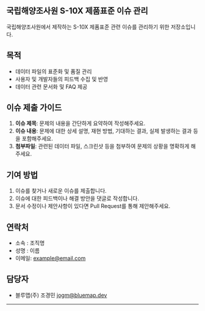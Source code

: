 ## 국립해양조사원 S-10X 제품표준 이슈 관리
국립해양조사원에서 제작하는 S-10X 제품표준 관련 이슈를 관리하기 위한 저장소입니다. 

## 목적

- 데이터 파일의 표준화 및 품질 관리
- 사용자 및 개발자들의 피드백 수집 및 반영
- 데이터 관련 문서화 및 FAQ 제공

## 이슈 제출 가이드

1. **이슈 제목**: 문제의 내용을 간단하게 요약하여 작성해주세요.
2. **이슈 내용**: 문제에 대한 상세 설명, 재현 방법, 기대하는 결과, 실제 발생하는 결과 등을 포함해주세요.
3. **첨부파일**: 관련된 데이터 파일, 스크린샷 등을 첨부하여 문제의 상황을 명확하게 해주세요.

## 기여 방법

1. 이슈를 찾거나 새로운 이슈를 제출합니다.
2. 이슈에 대한 피드백이나 해결 방안을 댓글로 작성합니다.
3. 문서 수정이나 제안사항이 있다면 Pull Request를 통해 제안해주세요.

## 연락처

- 소속 : 조직명
- 성명 : 이름
- 이메일: example@email.com

## 담당자

- 블루맵(주) 조경민 jogm@bluemap.dev

---

